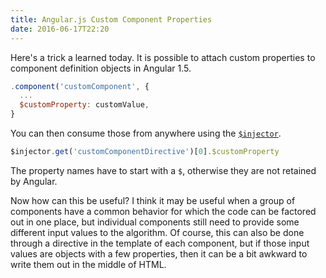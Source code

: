 ```yaml
---
title: Angular.js Custom Component Properties
date: 2016-06-17T22:20
---
```


Here's a trick a learned today. It is possible to attach custom properties to component definition objects in Angular 1.5.

```js
.component('customComponent', {
  ...
  $customProperty: customValue,
}
```

You can then consume those from anywhere using the [`$injector`](https://docs.angularjs.org/api/auto/service/$injector).

```js
$injector.get('customComponentDirective')[0].$customProperty
```

The property names have to start with a `$`, otherwise they are not retained by Angular.

Now how can this be useful? I think it may be useful when a group of components have a common behavior for which the code can be factored out in one place, but individual components still need to provide some different input values to the algorithm. Of course, this can also be done through a directive in the template of each component, but if those input values are objects with a few properties, then it can be a bit awkward to write them out in the middle of HTML.
